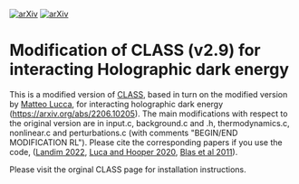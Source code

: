 [![arXiv](https://img.shields.io/badge/2206.10205%20-red.svg)](https://arxiv.org/abs/2206.10205)
[![arXiv](https://img.shields.io/badge/arXiv-2206.10205-b31b1b.svg)](https://arxiv.org/abs/2206.10205)
# Modification of CLASS (v2.9) for interacting Holographic dark energy

This is a modified version of [CLASS](https://github.com/lesgourg/class_public), based in turn on the modified version by [Matteo Lucca](https://github.com/luccamatteo/class_iDMDE), for interacting holographic dark energy (https://arxiv.org/abs/2206.10205).  The main modifications with respect to the original version are in input.c, background.c and .h, thermodynamics.c, nonlinear.c and perturbations.c (with comments "BEGIN/END MODIFICATION RL"). Please cite the corresponding papers if you use the code, ([Landim 2022](https://arxiv.org/abs/2206.10205), [Luca and Hooper 2020](https://arxiv.org/abs/2002.06127), [Blas et al 2011](https://arxiv.org/abs/1104.2933)). 


Please visit the orginal CLASS page for installation instructions.




